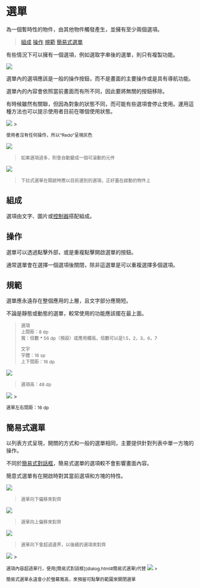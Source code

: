 # 選單

為一個暫時性的物件，由其他物件觸發產生，並擁有至少兩個選項。

> [組成](#組成)
> [操作](#操作)
> [規範](#規範)
> [簡易式選單](#簡易式選單)

有些情況下可以擁有一個選項，例如選取字串後的選單，則只有複製功能。

<img src="http://material-design.storage.googleapis.com/publish/material_v_4/material_ext_publish/0B_udO5B8pzrzdmJrQUk3aXd0RTg/components_menus_usage2.png" style="max-width:50%"/>

選單內的選項應該是一般的操作按鈕，而不是畫面的主要操作或是具有導航功能。

選單內的內容會依照當前畫面而有所不同，因此要將無關的按鈕移除。

有時候雖然有關聯，但因為對象的狀態不同，而可能有些選項會停止使用。運用這種方法也可以提示使用者目前在哪個使用狀態。

<img src="http://material-design.storage.googleapis.com/publish/material_v_4/material_ext_publish/0Bx4BSt6jniD7bmZ1ajBVaXhsNTQ/components_menus_items2.png" style="max-width:50%"/>
> <p style="font-size:12px">使用者沒有任何操作，所以“Redo”呈現灰色</p>

![](http://material-design.storage.googleapis.com/publish/material_v_4/material_ext_publish/0Bzhp5Z4wHba3Q05OWk5YLUh0NGc/components_menus_usage6.png)
> <p style="font-size: 12px">如果選項過多，則會自動變成一個可滾動的元件</p>

![](http://material-design.storage.googleapis.com/publish/material_v_4/material_ext_publish/0Bzhp5Z4wHba3VGxlSGNVWmNJX3c/components_menus_behavior2.png)
> <p style="font-size: 12px">下拉式選單在開啟時應以目前選到的選項，正好蓋在啟動的物件上</p>

## 組成
選項由文字、圖片或[控制器](control.html)搭配組成。

## 操作
選單可以透過點擊外部，或是重複點擊開啟選單的按鈕。

通常選單會在選擇一個選項後關閉，除非這選單是可以重複選擇多個選項。

## 規範
選單應永遠存在整個應用的上層，且文字部分應簡短。

不論是靜態或動態的選單，較常使用的功能應該擺在最上面。

> <p style="font-size: 12px">選項<br>上間距：8 dp<br>寬：倍數 * 56 dp（預設）或應用欄高，倍數可以是1.5，2，3，6，7
> <p style="font-size: 12px">文字<br>字體：16 sp<br>上下間距：16 dp</p>

![](http://material-design.storage.googleapis.com/publish/material_v_4/material_ext_publish/0Bx4BSt6jniD7bEZ2SjJVb195VmM/components_menus_specs1.png)
> <p style="font-size: 12px">選項高：48 dp</p>

<img src="http://material-design.storage.googleapis.com/publish/material_v_4/material_ext_publish/0B-Ef4kCjUzkPSmluWU5MSExRWms/components_dialogs_simplemenus9.png" style="max-width:50%"/>
> <p style="font-size: 12px">選單左右間距：16 dp</p>

## 簡易式選單
以列表方式呈現，開關的方式和一般的選單相同，主要提供針對列表中單一方塊的操作。

不同於[簡易式對話框](dialog.html#簡易式對話框)，簡易式選單的選項較不會影響畫面內容。

簡意式選單有在開啟時對其當前選項和方塊的特性。

![](http://material-design.storage.googleapis.com/publish/material_v_4/material_ext_publish/0B6Okdz75tqQscEN4TlItQ1R4d3c/components_dialogs_simplemenus2.png)
> <p style="font-size: 12px">選單向下偏移來對齊</p>

![](http://material-design.storage.googleapis.com/publish/material_v_4/material_ext_publish/0B6Okdz75tqQsbXpoZkNIcXgxc3M/components_dialogs_simplemenus3.png)
> <p style="font-size: 12px">選單向上偏移來對齊</p>

![](http://material-design.storage.googleapis.com/publish/material_v_4/material_ext_publish/0B6Okdz75tqQsRmtOT0hySXRMYjg/components_dialogs_simplemenus4.png)
> <p style="font-size: 12px">選單向下會超過邊界，以後續的選項來對齊</p>

<img src="http://material-design.storage.googleapis.com/publish/material_v_4/material_ext_publish/0B6Okdz75tqQsM1JlMU1GQlVCajg/components_dialogs_simplemenus10.png" style="max-width:50%"/>
> <p style="font-size: 12px">選項內容超過單行，使用[簡易式對話框](dialog.html#簡易式選單)代替

<img src="http://material-design.storage.googleapis.com/publish/material_v_4/material_ext_publish/0B6Okdz75tqQsM3lfVmVsWk9KRUE/components_dialogs_simplemenus12.png" style="max-width:50%"/>
> <p style="font-size: 12px">簡易式選單永遠會小於螢幕寬高，來預留可點擊的範圍來關閉選單</p>